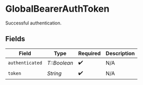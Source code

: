 # GlobalBearerAuthToken

Successful authentication.


## Fields

| Field              | Type               | Required           | Description        |
| ------------------ | ------------------ | ------------------ | ------------------ |
| `authenticated`    | *T::Boolean*       | :heavy_check_mark: | N/A                |
| `token`            | *String*           | :heavy_check_mark: | N/A                |